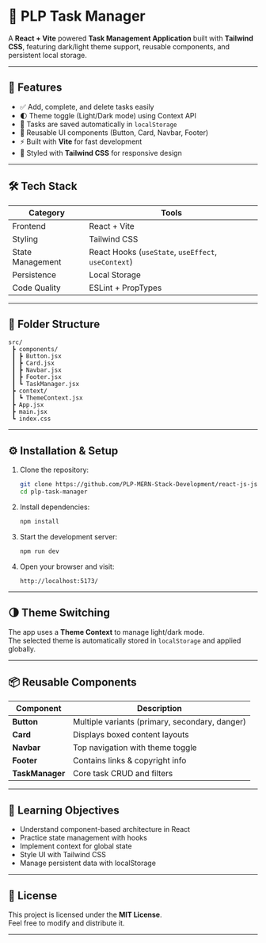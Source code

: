 # 🧩 PLP Task Manager

A **React + Vite** powered **Task Management Application** built with **Tailwind CSS**, featuring dark/light theme support, reusable components, and persistent local storage.

---

## 🚀 Features

- ✅ Add, complete, and delete tasks easily
- 🌓 Theme toggle (Light/Dark mode) using Context API
- 💾 Tasks are saved automatically in `localStorage`
- 🧱 Reusable UI components (Button, Card, Navbar, Footer)
- ⚡ Built with **Vite** for fast development
- 🎨 Styled with **Tailwind CSS** for responsive design

---

## 🛠️ Tech Stack

| Category | Tools |
|-----------|--------|
| Frontend | React + Vite |
| Styling | Tailwind CSS |
| State Management | React Hooks (`useState`, `useEffect`, `useContext`) |
| Persistence | Local Storage |
| Code Quality | ESLint + PropTypes |

---

## 📁 Folder Structure

```
src/
 ┣ components/
 ┃ ┣ Button.jsx
 ┃ ┣ Card.jsx
 ┃ ┣ Navbar.jsx
 ┃ ┣ Footer.jsx
 ┃ ┗ TaskManager.jsx
 ┣ context/
 ┃ ┗ ThemeContext.jsx
 ┣ App.jsx
 ┣ main.jsx
 ┗ index.css
```

---

## ⚙️ Installation & Setup

1. Clone the repository:
   ```bash
   git clone https://github.com/PLP-MERN-Stack-Development/react-js-jsx-and-css-mastering-front-end-development-Ajoke752.git
   cd plp-task-manager
   ```

2. Install dependencies:
   ```bash
   npm install
   ```

3. Start the development server:
   ```bash
   npm run dev
   ```

4. Open your browser and visit:
   ```
   http://localhost:5173/
   ```

---

## 🌗 Theme Switching

The app uses a **Theme Context** to manage light/dark mode.  
The selected theme is automatically stored in `localStorage` and applied globally.

---

## 📦 Reusable Components

| Component | Description |
|------------|--------------|
| **Button** | Multiple variants (primary, secondary, danger) |
| **Card** | Displays boxed content layouts |
| **Navbar** | Top navigation with theme toggle |
| **Footer** | Contains links & copyright info |
| **TaskManager** | Core task CRUD and filters |

---

## 🧠 Learning Objectives

- Understand component-based architecture in React  
- Practice state management with hooks  
- Implement context for global state  
- Style UI with Tailwind CSS  
- Manage persistent data with localStorage

---

## 📜 License

This project is licensed under the **MIT License**.  
Feel free to modify and distribute it.

---

